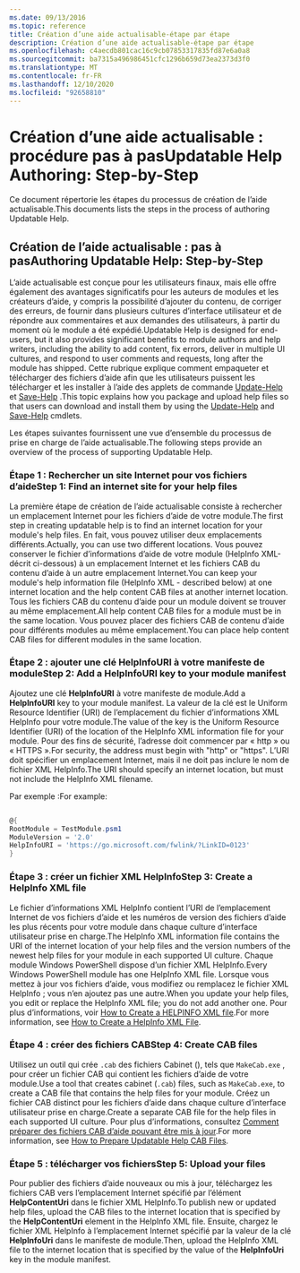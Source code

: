 ```yaml
---
ms.date: 09/13/2016
ms.topic: reference
title: Création d’une aide actualisable-étape par étape
description: Création d’une aide actualisable-étape par étape
ms.openlocfilehash: c4aecdb801cac16c9cb07853317835fd87e6a0a8
ms.sourcegitcommit: ba7315a496986451cfc1296b659d73ea2373d3f0
ms.translationtype: MT
ms.contentlocale: fr-FR
ms.lasthandoff: 12/10/2020
ms.locfileid: "92658810"
---
```

# <a name="updatable-help-authoring-step-by-step"></a><span data-ttu-id="34198-103">Création d’une aide actualisable : procédure pas à pas</span><span class="sxs-lookup"><span data-stu-id="34198-103">Updatable Help Authoring: Step-by-Step</span></span>

<span data-ttu-id="34198-104">Ce document répertorie les étapes du processus de création de l’aide actualisable.</span><span class="sxs-lookup"><span data-stu-id="34198-104">This documents lists the steps in the process of authoring Updatable Help.</span></span>

## <a name="authoring-updatable-help-step-by-step"></a><span data-ttu-id="34198-105">Création de l’aide actualisable : pas à pas</span><span class="sxs-lookup"><span data-stu-id="34198-105">Authoring Updatable Help: Step-by-Step</span></span>

<span data-ttu-id="34198-106">L’aide actualisable est conçue pour les utilisateurs finaux, mais elle offre également des avantages significatifs pour les auteurs de modules et les créateurs d’aide, y compris la possibilité d’ajouter du contenu, de corriger des erreurs, de fournir dans plusieurs cultures d’interface utilisateur et de répondre aux commentaires et aux demandes des utilisateurs, à partir du moment où le module a été expédié.</span><span class="sxs-lookup"><span data-stu-id="34198-106">Updatable Help is designed for end-users, but it also provides significant benefits to module authors and help writers, including the ability to add content, fix errors, deliver in multiple UI cultures, and respond to user comments and requests, long after the module has shipped.</span></span> <span data-ttu-id="34198-107">Cette rubrique explique comment empaqueter et télécharger des fichiers d’aide afin que les utilisateurs puissent les télécharger et les installer à l’aide des applets de commande [Update-Help](/powershell/module/Microsoft.PowerShell.Core/Update-Help) et [Save-Help](/powershell/module/Microsoft.PowerShell.Core/Save-Help) .</span><span class="sxs-lookup"><span data-stu-id="34198-107">This topic explains how you package and upload help files so that users can download and install them by using the [Update-Help](/powershell/module/Microsoft.PowerShell.Core/Update-Help) and [Save-Help](/powershell/module/Microsoft.PowerShell.Core/Save-Help) cmdlets.</span></span>

<span data-ttu-id="34198-108">Les étapes suivantes fournissent une vue d’ensemble du processus de prise en charge de l’aide actualisable.</span><span class="sxs-lookup"><span data-stu-id="34198-108">The following steps provide an overview of the process of supporting Updatable Help.</span></span>

### <a name="step-1-find-an-internet-site-for-your-help-files"></a><span data-ttu-id="34198-109">Étape 1 : Rechercher un site Internet pour vos fichiers d’aide</span><span class="sxs-lookup"><span data-stu-id="34198-109">Step 1: Find an internet site for your help files</span></span>

<span data-ttu-id="34198-110">La première étape de création de l’aide actualisable consiste à rechercher un emplacement Internet pour les fichiers d’aide de votre module.</span><span class="sxs-lookup"><span data-stu-id="34198-110">The first step in creating updatable help is to find an internet location for your module's help files.</span></span> <span data-ttu-id="34198-111">En fait, vous pouvez utiliser deux emplacements différents.</span><span class="sxs-lookup"><span data-stu-id="34198-111">Actually, you can use two different locations.</span></span> <span data-ttu-id="34198-112">Vous pouvez conserver le fichier d’informations d’aide de votre module (HelpInfo XML-décrit ci-dessous) à un emplacement Internet et les fichiers CAB du contenu d’aide à un autre emplacement Internet.</span><span class="sxs-lookup"><span data-stu-id="34198-112">You can keep your module's help information file (HelpInfo XML - described below) at one internet location and the help content CAB files at another internet location.</span></span> <span data-ttu-id="34198-113">Tous les fichiers CAB du contenu d’aide pour un module doivent se trouver au même emplacement.</span><span class="sxs-lookup"><span data-stu-id="34198-113">All help content CAB files for a module must be in the same location.</span></span> <span data-ttu-id="34198-114">Vous pouvez placer des fichiers CAB de contenu d’aide pour différents modules au même emplacement.</span><span class="sxs-lookup"><span data-stu-id="34198-114">You can place help content CAB files for different modules in the same location.</span></span>

### <a name="step-2-add-a-helpinfouri-key-to-your-module-manifest"></a><span data-ttu-id="34198-115">Étape 2 : ajouter une clé HelpInfoURI à votre manifeste de module</span><span class="sxs-lookup"><span data-stu-id="34198-115">Step 2: Add a HelpInfoURI key to your module manifest</span></span>

<span data-ttu-id="34198-116">Ajoutez une clé **HelpInfoURI** à votre manifeste de module.</span><span class="sxs-lookup"><span data-stu-id="34198-116">Add a **HelpInfoURI** key to your module manifest.</span></span> <span data-ttu-id="34198-117">La valeur de la clé est le Uniform Resource Identifier (URI) de l’emplacement du fichier d’informations XML HelpInfo pour votre module.</span><span class="sxs-lookup"><span data-stu-id="34198-117">The value of the key is the Uniform Resource Identifier (URI) of the location of the HelpInfo XML information file for your module.</span></span> <span data-ttu-id="34198-118">Pour des fins de sécurité, l’adresse doit commencer par « http » ou « HTTPS ».</span><span class="sxs-lookup"><span data-stu-id="34198-118">For security, the address must begin with "http" or "https".</span></span> <span data-ttu-id="34198-119">L’URI doit spécifier un emplacement Internet, mais il ne doit pas inclure le nom de fichier XML HelpInfo.</span><span class="sxs-lookup"><span data-stu-id="34198-119">The URI should specify an internet location, but must not include the HelpInfo XML filename.</span></span>

<span data-ttu-id="34198-120">Par exemple :</span><span class="sxs-lookup"><span data-stu-id="34198-120">For example:</span></span>

```powershell

@{
RootModule = TestModule.psm1
ModuleVersion = '2.0'
HelpInfoURI = 'https://go.microsoft.com/fwlink/?LinkID=0123'
}
```

### <a name="step-3-create-a-helpinfo-xml-file"></a><span data-ttu-id="34198-121">Étape 3 : créer un fichier XML HelpInfo</span><span class="sxs-lookup"><span data-stu-id="34198-121">Step 3: Create a HelpInfo XML file</span></span>

<span data-ttu-id="34198-122">Le fichier d’informations XML HelpInfo contient l’URI de l’emplacement Internet de vos fichiers d’aide et les numéros de version des fichiers d’aide les plus récents pour votre module dans chaque culture d’interface utilisateur prise en charge.</span><span class="sxs-lookup"><span data-stu-id="34198-122">The HelpInfo XML information file contains the URI of the internet location of your help files and the version numbers of the newest help files for your module in each supported UI culture.</span></span> <span data-ttu-id="34198-123">Chaque module Windows PowerShell dispose d’un fichier XML HelpInfo.</span><span class="sxs-lookup"><span data-stu-id="34198-123">Every Windows PowerShell module has one HelpInfo XML file.</span></span> <span data-ttu-id="34198-124">Lorsque vous mettez à jour vos fichiers d’aide, vous modifiez ou remplacez le fichier XML HelpInfo ; vous n’en ajoutez pas une autre.</span><span class="sxs-lookup"><span data-stu-id="34198-124">When you update your help files, you edit or replace the HelpInfo XML file; you do not add another one.</span></span> <span data-ttu-id="34198-125">Pour plus d’informations, voir [How to Create a HELPINFO XML file](./how-to-create-a-helpinfo-xml-file.md).</span><span class="sxs-lookup"><span data-stu-id="34198-125">For more information, see [How to Create a HelpInfo XML File](./how-to-create-a-helpinfo-xml-file.md).</span></span>

### <a name="step-4-create-cab-files"></a><span data-ttu-id="34198-126">Étape 4 : créer des fichiers CAB</span><span class="sxs-lookup"><span data-stu-id="34198-126">Step 4: Create CAB files</span></span>

<span data-ttu-id="34198-127">Utilisez un outil qui crée `.cab` des fichiers Cabinet (), tels que `MakeCab.exe` , pour créer un fichier CAB qui contient les fichiers d’aide de votre module.</span><span class="sxs-lookup"><span data-stu-id="34198-127">Use a tool that creates cabinet (`.cab`) files, such as `MakeCab.exe`, to create a CAB file that contains the help files for your module.</span></span> <span data-ttu-id="34198-128">Créez un fichier CAB distinct pour les fichiers d’aide dans chaque culture d’interface utilisateur prise en charge.</span><span class="sxs-lookup"><span data-stu-id="34198-128">Create a separate CAB file for the help files in each supported UI culture.</span></span> <span data-ttu-id="34198-129">Pour plus d’informations, consultez [Comment préparer des fichiers CAB d’aide pouvant être mis à jour](./how-to-prepare-updatable-help-cab-files.md).</span><span class="sxs-lookup"><span data-stu-id="34198-129">For more information, see [How to Prepare Updatable Help CAB Files](./how-to-prepare-updatable-help-cab-files.md).</span></span>

### <a name="step-5-upload-your-files"></a><span data-ttu-id="34198-130">Étape 5 : télécharger vos fichiers</span><span class="sxs-lookup"><span data-stu-id="34198-130">Step 5: Upload your files</span></span>

<span data-ttu-id="34198-131">Pour publier des fichiers d’aide nouveaux ou mis à jour, téléchargez les fichiers CAB vers l’emplacement Internet spécifié par l’élément **HelpContentUri** dans le fichier XML HelpInfo.</span><span class="sxs-lookup"><span data-stu-id="34198-131">To publish new or updated help files, upload the CAB files to the internet location that is specified by the **HelpContentUri** element in the HelpInfo XML file.</span></span> <span data-ttu-id="34198-132">Ensuite, chargez le fichier XML HelpInfo à l’emplacement Internet spécifié par la valeur de la clé **HelpInfoUri** dans le manifeste de module.</span><span class="sxs-lookup"><span data-stu-id="34198-132">Then, upload the HelpInfo XML file to the internet location that is specified by the value of the **HelpInfoUri** key in the module manifest.</span></span>
